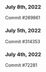 ### July 8th, 2022

Commit #269861

### July 5th, 2022

Commit #314353


### July 4th, 2022

Commit #72281
